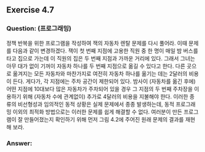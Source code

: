 ## Exercise 4.7

### Question: (프로그래밍)

정책 반복을 위한 프로그램을 작성하여 잭의 자동차 렌탈 문제를 다시 풀어라. 이때 문제를 다음과 같이 변경하겠다. 잭이 첫 번째 지점에 고용한 직원 중 한 명이 매일 밤 버스를 타고 집으로 가는데 이 직원의 집은 두 번째 지점과 가까운 거리에 있다. 그래서 그녀는 아무 대가 없이 기꺼이 자동차 하나를 두 번째 지점으로 옮길 수 있다고 한다. 다른 곳으로 옮겨지는 모든 자동차와 마찬가지로 여전히 자동차 하나를 옮기는 데는 2달러의 비용이 든다. 게다가, 각 지점에는 주차 공간이 제한되어 있다. 밤사이 (자동차를 옮긴 후에) 어떤 지점에 10대보다 많은 자동차가 주차되어 있을 경우 그 지점의 두 번째 주차장을 이용하기 위해 (자동차 수에 관계없이) 추가로 4달러의 비용을 지불해야 한다. 이러한 종류의 비선형성과 임의적인 동적 상황은 실제 문제에서 종종 발생하는데, 동적 프로그래밍 이외의 최적화 방법으로는 이러한 문제를 쉽게 해결할 수 없다. 여러분이 만든 프로그램이 잘 만들어졌는지 확인하기 위해 먼저 그림 4.2에 주어진 원래 문제의 결과를 재현해 보라.

### Answer:
